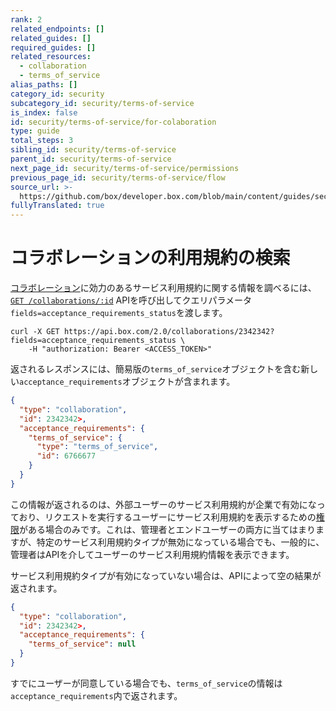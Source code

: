 ```yaml
---
rank: 2
related_endpoints: []
related_guides: []
required_guides: []
related_resources:
  - collaboration
  - terms_of_service
alias_paths: []
category_id: security
subcategory_id: security/terms-of-service
is_index: false
id: security/terms-of-service/for-colaboration
type: guide
total_steps: 3
sibling_id: security/terms-of-service
parent_id: security/terms-of-service
next_page_id: security/terms-of-service/permissions
previous_page_id: security/terms-of-service/flow
source_url: >-
  https://github.com/box/developer.box.com/blob/main/content/guides/security/terms-of-service/for-colaboration.md
fullyTranslated: true
---
```

# コラボレーションの利用規約の検索

[コラボレーション](r://collaboration)に効力のあるサービス利用規約に関する情報を調べるには、[`GET /collaborations/:id`](e://get-collaborations-id) APIを呼び出してクエリパラメータ`fields=acceptance_requirements_status`を渡します。

<Tabs>

<Tab title="cURL">

```curl
curl -X GET https://api.box.com/2.0/collaborations/2342342?fields=acceptance_requirements_status \
    -H "authorization: Bearer <ACCESS_TOKEN>"

```

</Tab>

</Tabs>

返されるレスポンスには、簡易版の`terms_of_service`オブジェクトを含む新しい`acceptance_requirements`オブジェクトが含まれます。

```json
{
  "type": "collaboration",
  "id": 2342342>,
  "acceptance_requirements": {
    "terms_of_service": {
      "type": "terms_of_service",
      "id": 6766677
    }
  }
}

```

<Message>

この情報が返されるのは、外部ユーザーのサービス利用規約が企業で有効になっており、リクエストを実行するユーザーにサービス利用規約を表示するための[権限][permissions]がある場合のみです。これは、管理者とエンドユーザーの両方に当てはまりますが、特定のサービス利用規約タイプが無効になっている場合でも、一般的に、管理者はAPIを介してユーザーのサービス利用規約情報を表示できます。

</Message>

サービス利用規約タイプが有効になっていない場合は、APIによって空の結果が返されます。

```json
{
  "type": "collaboration",
  "id": 2342342>,
  "acceptance_requirements": {
    "terms_of_service": null
  }
}

```

<Message>

すでにユーザーが同意している場合でも、`terms_of_service`の情報は`acceptance_requirements`内で返されます。

</Message>

[permissions]: g://security/terms-of-service/permissions